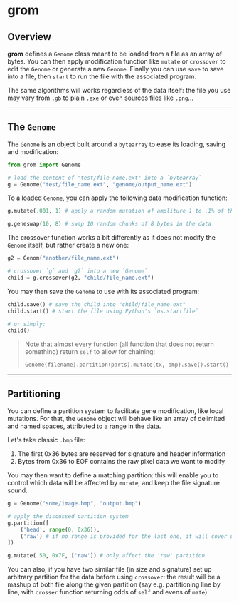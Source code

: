# **grom**

## Overview

**grom** defines a `Genome` class meant to be loaded from a file as an array of
bytes. You can then apply modification function like `mutate` or `crossover` to
edit the `Genome` or generate a new `Genome`. Finally you can use `save` to
save into a file, then `start` to run the file with the associated program.

The same algorithms will works regardless of the data itself: the file you use
may vary from `.gb` to plain `.exe` or even sources files like `.png`...

---

## The `Genome`

The `Genome` is an object built around a `bytearray` to ease its loading,
saving and modification:

```python
from grom import Genome

# load the content of "test/file_name.ext" into a `bytearray`
g = Genome("test/file_name.ext", "genome/output_name.ext")
```

To a loaded `Genome`, you can apply the following
data modification function:

```python
g.mutate(.001, 1) # apply a random mutation of ampliture 1 to .1% of the data

g.geneswap(10, 8) # swap 10 random chunks of 8 bytes in the data
```

The crossover function works a bit differently as it does not modify the
`Genome` itself, but rather create a new one:
```python
g2 = Genom("another/file_name.ext")

# crossover `g` and `g2` into a new `Genome`
child = g.crossover(g2, "child/file_name.ext")
```

You may then save the `Genome` to use with its associated program:
```python
child.save() # save the child into "child/file_name.ext"
child.start() # start the file using Python's `os.startfile`

# or simply:
child()
```

> Note that almost every function (all function that does not return something)
> return `self` to allow for chaining:
> ```python
> Genome(filename).partition(parts).mutate(tx, amp).save().start()
> ```

---

## Partitioning

You can define a partition system to facilitate gene modification, like local
mutations. For that, the `Genome` object will behave like an array of delimited
and named spaces, attributed to a range in the data.

Let's take classic `.bmp` file:
1. The first 0x36 bytes are reserved for signature and header information
0. Bytes from 0x36 to EOF contains the raw pixel data we want to modify

You may then want to define a matching partition: this will enable you to
control which data will be affected by `mutate`, and keep the file signature
sound.

```python
g = Genome("some/image.bmp", "output.bmp")

# apply the discussed partition system
g.partition([
    ('head', range(0, 0x36)),
    ('raw') # if no range is provided for the last one, it will cover up to EOF
])

g.mutate(.50, 0x7F, ['raw']) # only affect the 'raw' partition
```

You can also, if you have two similar file (in size and signature) set up
arbitrary partition for the data before using `crossover`: the result will be a
mashup of both file along the given partition (say e.g. partitioning line by
line, with `crosser` function returning odds of `self` and evens of `mate`).

